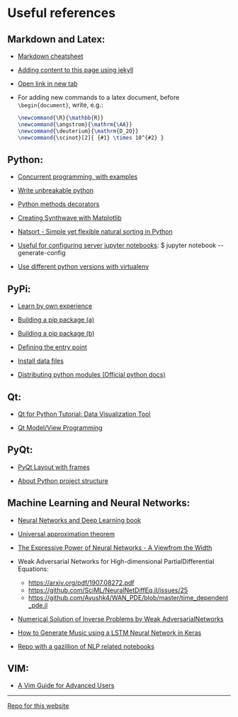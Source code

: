 ﻿# Useful references

## Markdown and Latex:

 - [Markdown cheatsheet](https://github.com/adam-p/markdown-here/wiki/Markdown-Cheatsheet)

 - [Adding content to this page using jekyll](https://help.github.com/en/github/working-with-github-pages/adding-content-to-your-github-pages-site-using-jekyll)

 - <a href="http://example.com/" target="_blank">Open link in new tab</a>
 - For adding new commands to a latex document, before `\begin{document}`, write, e.g.:  
   ```latex
   \newcommand{\R}{\mathbb{R}}  
   \newcommand{\angstrom}{\mathrm{\AA}}  
   \newcommand{\deuterium}{\mathrm{D_2O}}  
   \newcommand{\scinot}[2]{ {#1} \times 10^{#2} }  
   ```

## Python:

 - [Concurrent programming, with examples](https://begriffs.com/posts/2020-03-23-concurrent-programming.html)

 - [Write unbreakable python](https://jessewarden.com/2020/03/write-unbreakable-python.html)

 - [Python methods decorators](https://julien.danjou.info/guide-python-static-class-abstract-methods/)

 - [Creating Synthwave with Matplotlib](https://towardsdatascience.com/creating-synthwave-with-matplotlib-ea7c9be59760)

 - [Natsort - Simple yet flexible natural sorting in Python](https://pypi.org/project/natsort/)
  
 - [Useful for configuring server jupyter notebooks](https://jupyter-notebook.readthedocs.io/en/stable/public_server.html): \$ jupyter notebook --generate-config
 
 - [Use different python versions with virtualenv](https://stackoverflow.com/questions/1534210/use-different-python-version-with-virtualenv)
 
 
 ## PyPi:
 
 - [Learn by own experience](https://github.com/juanmcloaiza/GisansExplorer/tree/develop)
 
 - [Building a pip package (a)](https://dzone.com/articles/executable-package-pip-install)
 
 - [Building a pip package (b)](https://packaging.python.org/tutorials/packaging-projects/)
 
 - [Defining the entry point](https://setuptools.readthedocs.io/en/latest/userguide/entry_point.html)
 
 - [Install data files](https://stackoverflow.com/questions/11235820/setup-py-not-installing-data-files)
 
 - [Distributing python modules (Official python docs)](https://docs.python.org/3.6/distributing/index.html)


## Qt:

 - [Qt for Python Tutorial: Data Visualization Tool](https://wiki.qt.io/Qt_for_Python_Tutorial:_Data_Visualization_Tool)

 - [Qt Model/View Programming](https://doc.qt.io/qt-5/model-view-programming.html)


## PyQt:

 - [PyQt Layout with frames](https://stackoverflow.com/questions/41483034/pyqt5-layout-with-frames)
 
 - [About Python project structure](https://stackoverflow.com/questions/22177976/generally-speaking-how-are-python-projects-structured)


## Machine Learning and Neural Networks:

 - [Neural Networks and Deep Learning book](http://static.latexstudio.net/article/2018/0912/neuralnetworksanddeeplearning.pdf)

 - [Universal approximation theorem](https://en.wikipedia.org/wiki/Universal_approximation_theorem)

 - [The Expressive Power of Neural Networks - A Viewfrom the Width](http://papers.nips.cc/paper/7203-the-expressive-power-of-neural-networks-a-view-from-the-width.pdf)

 - Weak Adversarial Networks for High-dimensional PartialDifferential Equations:
   - <https://arxiv.org/pdf/1907.08272.pdf>
   - <https://github.com/SciML/NeuralNetDiffEq.jl/issues/25>
   - <https://github.com/Ayushk4/WAN_PDE/blob/master/time_dependent_pde.jl>

 - [Numerical Solution of Inverse Problems by Weak AdversarialNetworks](https://arxiv.org/pdf/2002.11340.pdf)

 - [How to Generate Music using a LSTM Neural Network in Keras](https://towardsdatascience.com/how-to-generate-music-using-a-lstm-neural-network-in-keras-68786834d4c5)

 - [Repo with a gazillion of NLP related notebooks](https://notebooks.quantumstat.com/)

## VIM:

  - [A Vim Guide for Advanced Users](https://thevaluable.dev/vim-advanced/)

---
[Repo for this website](https://github.com/juanmcloaiza/juanmcloaiza.github.io)
